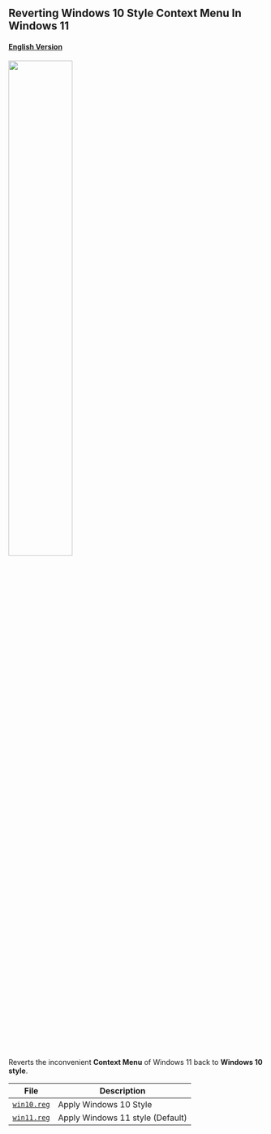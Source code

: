 ## Reverting Windows 10 Style Context Menu In Windows 11

#### [English Version](https://github.com/NY0510/RegistryTools/blob/master/Windows10%20Style%20Context%20Menu/README-EN.md)

<img src="https://media.discordapp.net/attachments/739431080053964800/896376168381579305/unknown.png" width="50%"/>

Reverts the inconvenient **Context Menu** of Windows 11 back to **Windows 10 style**.

| File                                                                                                                | Description                      |
| ------------------------------------------------------------------------------------------------------------------- | -------------------------------- |
| [`win10.reg`](https://github.com/NY0510/RegistryTools/blob/master/Windows10%20Style%20Context%20Menu/windows10.reg) | Apply Windows 10 Style           |
| [`win11.reg`](https://github.com/NY0510/RegistryTools/blob/master/Windows10%20Style%20Context%20Menu/windows11.reg) | Apply Windows 11 style (Default) |
